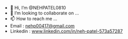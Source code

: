 - 👋 Hi, I’m @NEHPATEL0810
- 💞️ I’m looking to collaborate on ...
- 📫 How to reach me ...
- Email : nehp00417@gmail.com
- Linkedin : www.linkedin.com/in/neh-patel-573a57287
<!---
NEHPATEL0810/NEHPATEL0810 is a ✨ special ✨ repository because its `README.md` (this file) appears on your GitHub profile.
You can click the Preview link to take a look at your changes.
--->
